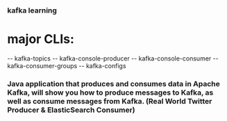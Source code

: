 ### kafka learning

# major CLIs:
-- kafka-topics
-- kafka-console-producer
-- kafka-console-consumer
-- kafka-consumer-groups 
-- kafka-configs

### Java application that produces and consumes data in Apache Kafka, will show you how to produce messages to Kafka, as well as consume messages from Kafka. (Real World Twitter Producer & ElasticSearch Consumer)
